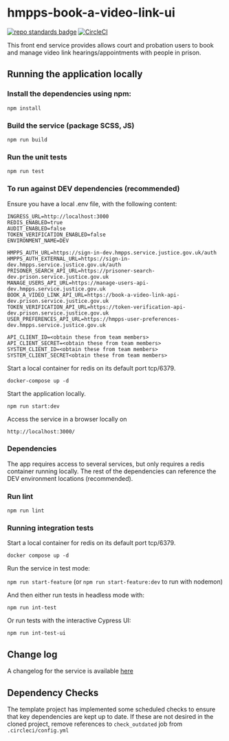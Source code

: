 # hmpps-book-a-video-link-ui
[![repo standards badge](https://img.shields.io/badge/endpoint.svg?&style=flat&logo=github&url=https%3A%2F%2Foperations-engineering-reports.cloud-platform.service.justice.gov.uk%2Fapi%2Fv1%2Fcompliant_public_repositories%2Fhmpps-book-a-video-link-ui)](https://operations-engineering-reports.cloud-platform.service.justice.gov.uk/public-github-repositories.html#hmpps-book-a-video-link-ui "Link to report")
[![CircleCI](https://circleci.com/gh/ministryofjustice/hmpps-book-a-video-link-ui/tree/main.svg?style=svg)](https://circleci.com/gh/ministryofjustice/hmpps-book-a-video-link-ui)

This front end service provides allows court and probation users to book and manage video link hearings/appointments with people in prison.

## Running the application locally

### Install the dependencies using npm:

`npm install`

### Build the service (package SCSS, JS)

`npm run build`

### Run the unit tests

`npm run test`

### To run against DEV dependencies (recommended)

Ensure you have a local .env file, with the following content:

```
INGRESS_URL=http://localhost:3000
REDIS_ENABLED=true
AUDIT_ENABLED=false
TOKEN_VERIFICATION_ENABLED=false
ENVIRONMENT_NAME=DEV

HMPPS_AUTH_URL=https://sign-in-dev.hmpps.service.justice.gov.uk/auth
HMPPS_AUTH_EXTERNAL_URL=https://sign-in-dev.hmpps.service.justice.gov.uk/auth
PRISONER_SEARCH_API_URL=https://prisoner-search-dev.prison.service.justice.gov.uk
MANAGE_USERS_API_URL=https://manage-users-api-dev.hmpps.service.justice.gov.uk
BOOK_A_VIDEO_LINK_API_URL=https://book-a-video-link-api-dev.prison.service.justice.gov.uk
TOKEN_VERIFICATION_API_URL=https://token-verification-api-dev.prison.service.justice.gov.uk
USER_PREFERENCES_API_URL=https://hmpps-user-preferences-dev.hmpps.service.justice.gov.uk

API_CLIENT_ID=<obtain these from team members>
API_CLIENT_SECRET=<obtain these from team members>
SYSTEM_CLIENT_ID=<obtain these from team members>
SYSTEM_CLIENT_SECRET<obtain these from team members>
```

Start a local container for redis on its default port tcp/6379.

`docker-compose up -d`

Start the application locally.

`npm run start:dev`

Access the service in a browser locally on

`http://localhost:3000/`


### Dependencies

The app requires access to several services, but only requires a redis container running locally.
The rest of the dependencies can reference the DEV environment locations (recommended).

### Run lint

`npm run lint`

### Running integration tests

Start a local container for redis on its default port tcp/6379.

`docker compose up -d`

Run the service in test mode:

`npm run start-feature` (or `npm run start-feature:dev` to run with nodemon)

And then either run tests in headless mode with:

`npm run int-test`
 
Or run tests with the interactive Cypress UI:

`npm run int-test-ui`

## Change log

A changelog for the service is available [here](./CHANGELOG.md)

## Dependency Checks

The template project has implemented some scheduled checks to ensure that key dependencies are kept up to date.
If these are not desired in the cloned project, remove references to `check_outdated` job from `.circleci/config.yml`
